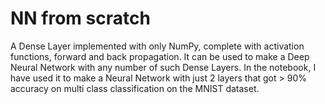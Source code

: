 # NN from scratch

A Dense Layer implemented with only NumPy, complete with activation functions, forward and back propagation. It can be used to make a Deep Neural Network with any number of such Dense Layers. In the notebook, I have used it to make a Neural Network with just 2 layers that got > 90% accuracy on multi class classification on the MNIST dataset.